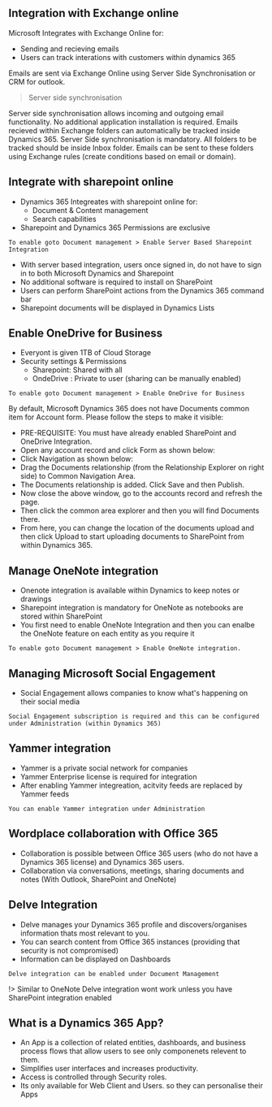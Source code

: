 ## Integration with Exchange online

Microsoft Integrates with Exchange Online for:
- Sending and recieving emails
- Users can track interations with customers within dynamics 365

Emails are sent via Exchange Online using Server Side Synchronisation or CRM for outlook. 

> Server side synchronisation

Server side synchronisation allows incoming and outgoing email functionality. No additional application installation is required. Emails recieved within Exchange folders can automatically be tracked inside Dynamics 365. Server Side synchronisation is mandatory. All folders to be tracked should be inside Inbox folder. Emails can be sent to these folders using Exchange rules (create conditions based on email or domain). 

## Integrate with sharepoint online

- Dynamics 365  Integreates with sharepoint online for:
    - Document & Content management
    - Search capabilities
- Sharepoint and Dynamics 365 Permissions are exclusive 

``` 
To enable goto Document management > Enable Server Based Sharepoint Integration 
```

- With server based integration, users once signed in, do not have to sign in to both Microsoft Dynamics and Sharepoint
- No additional software is required to install on SharePoint
- Users can perform SharePoint actions from the Dynamics 365 command bar
- Sharepoint documents will be displayed in Dynamics Lists 


## Enable OneDrive for Business

- Everyont is given 1TB of Cloud Storage
- Security settings & Permissions
    - Sharepoint: Shared with all
    - OndeDrive : Private to user (sharing can be manually enabled)


``` 
To enable goto Document management > Enable OneDrive for Business  
```
By default, Microsoft Dynamics 365 does not have Documents common item for Account form. Please follow the steps to make it visible:

- PRE-REQUISITE: You must have already enabled SharePoint and OneDrive Integration.
- Open any account record and click Form as shown below:
- Click Navigation as shown below:
- Drag the Documents relationship (from the Relationship Explorer on right side) to Common Navigation Area.
- The Documents relationship is added. Click Save and then Publish.
- Now close the above window, go to the accounts record and refresh the page.
- Then click the common area explorer and then you will find Documents there.
- From here, you can change the location of the documents upload and then click Upload to start uploading documents to SharePoint from within Dynamics 365.

## Manage OneNote integration

- Onenote integration is available within Dynamics to keep notes or drawings
- Sharepoint integration is mandatory for OneNote as notebooks are stored within SharePoint
- You first need to enable OneNote Integration and then you can enalbe the OneNote feature on each entity as you require it

``` 
To enable goto Document management > Enable OneNote integration. 
```

## Managing Microsoft Social Engagement 

- Social Engagement allows companies to know what's happening on their social media

```
Social Engagement subscription is required and this can be configured under Administration (within Dynamics 365)
```

## Yammer integration

- Yammer is a private social network for companies
- Yammer Enterprise license is required for integration
- After enabling Yammer integreation, acitvity feeds are replaced by Yammer feeds

```
You can enable Yammer integration under Administration 
```

## Wordplace collaboration with Office 365 

- Collaboration is possible between Office 365 users (who do not  have a Dynamics 365 license) and Dynamics 365 users.
- Collaboration via conversations, meetings, sharing documents and notes (With Outlook, SharePoint and OneNote)

## Delve Integration

- Delve manages your Dynamics 365 profile and discovers/organises information thats most relevant to you.
- You can search content from Office 365 instances (providing that security is not compromised)
- Information can be displayed on Dashboards

```
Delve integration can be enabled under Document Management 
```

!> Similar to OneNote Delve integration wont work unless you have SharePoint integration enabled 

## What is a Dynamics 365 App?

- An App is a collection of related entities, dashboards, and business process flows that allow users to see only componenets relevent to them. 
- Simplifies user interfaces and increases productivity.
- Access is controlled through Security roles.
- Its only available for Web Client and Users. so they can personalise their Apps 